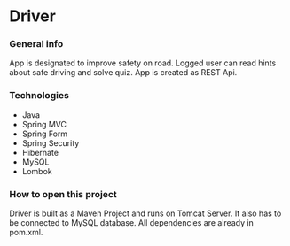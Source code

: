 # Driver

### General info

App is designated to improve safety on road. Logged user can read hints about safe driving and solve quiz. App is created as REST Api.

### Technologies

- Java
- Spring MVC
- Spring Form
- Spring Security
- Hibernate
- MySQL
- Lombok

### How to open this project

Driver is built as a Maven Project and runs on Tomcat Server. It also has to be connected to MySQL database. All dependencies are already in pom.xml.
